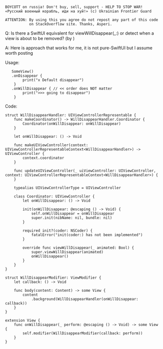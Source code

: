 ```
BOYCOTT on russia! Don't buy, sell, support - HELP TO STOP WAR!
«Русский военный корабль, иди на хуй!» (c) Ukrainian Frontier Guard

ATTENTION: By using this you agree do not repost any part of this code
           on StackOverflow site. Thanks, Asperi.
```

Q: Is there a SwiftUI equivalent for viewWillDisappear(_:) or detect when a view is about to be removed? (by )

A: Here is approach that works for me, it is not pure-SwiftUI but I assume worth posting

Usage:

       SomeView()
       .onDisappear {
            print("x Default disappear")
        }
       .onWillDisappear { // << order does NOT matter
            print(">>> going to disappear")
        }

Code:

    struct WillDisappearHandler: UIViewControllerRepresentable {
        func makeCoordinator() -> WillDisappearHandler.Coordinator {
            Coordinator(onWillDisappear: onWillDisappear)
        }
    
        let onWillDisappear: () -> Void
    
        func makeUIViewController(context: UIViewControllerRepresentableContext<WillDisappearHandler>) -> UIViewController {
            context.coordinator
        }
    
        func updateUIViewController(_ uiViewController: UIViewController, context: UIViewControllerRepresentableContext<WillDisappearHandler>) {
        }
    
        typealias UIViewControllerType = UIViewController
    
        class Coordinator: UIViewController {
            let onWillDisappear: () -> Void
    
            init(onWillDisappear: @escaping () -> Void) {
                self.onWillDisappear = onWillDisappear
                super.init(nibName: nil, bundle: nil)
            }
    
            required init?(coder: NSCoder) {
                fatalError("init(coder:) has not been implemented")
            }
    
            override func viewWillDisappear(_ animated: Bool) {
                super.viewWillDisappear(animated)
                onWillDisappear()
            }
        }
    }
    
    struct WillDisappearModifier: ViewModifier {
        let callback: () -> Void
    
        func body(content: Content) -> some View {
            content
                .background(WillDisappearHandler(onWillDisappear: callback))
        }
    }
    
    extension View {
        func onWillDisappear(_ perform: @escaping () -> Void) -> some View {
            self.modifier(WillDisappearModifier(callback: perform))
        }
    }



